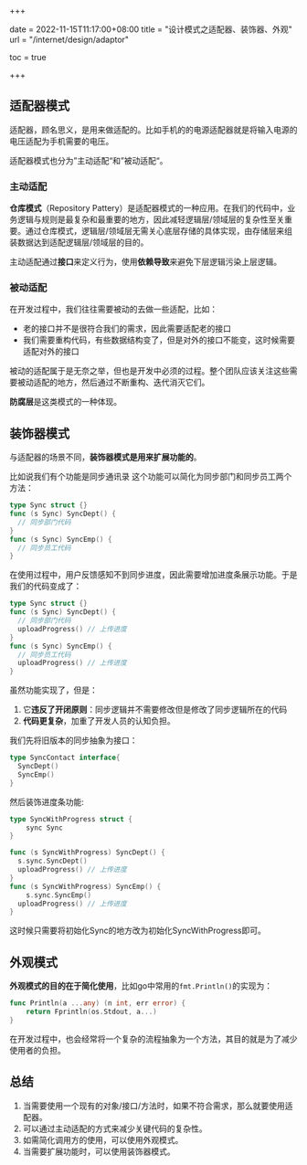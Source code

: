 +++

date = 2022-11-15T11:17:00+08:00
title = "设计模式之适配器、装饰器、外观"
url = "/internet/design/adaptor"

toc = true

+++



## 适配器模式

适配器，顾名思义，是用来做适配的。比如手机的的电源适配器就是将输入电源的电压适配为手机需要的电压。

适配器模式也分为”主动适配“和”被动适配“。

### 主动适配

**仓库模式**（Repository Pattery）是适配器模式的一种应用。在我们的代码中，业务逻辑与规则是最复杂和最重要的地方，因此减轻逻辑层/领域层的复杂性至关重要。通过仓库模式，逻辑层/领域层无需关心底层存储的具体实现，由存储层来组装数据达到适配逻辑层/领域层的目的。

主动适配通过**接口**来定义行为，使用**依赖导致**来避免下层逻辑污染上层逻辑。

### 被动适配

在开发过程中，我们往往需要被动的去做一些适配，比如：

- 老的接口并不是很符合我们的需求，因此需要适配老的接口
- 我们需要重构代码，有些数据结构变了，但是对外的接口不能变，这时候需要适配对外的接口

被动的适配属于是无奈之举，但也是开发中必须的过程。整个团队应该关注这些需要被动适配的地方，然后通过不断重构、迭代消灭它们。

**防腐层**是这类模式的一种体现。

## 装饰器模式

与适配器的场景不同，**装饰器模式是用来扩展功能的**。

比如说我们有个功能是同步通讯录 这个功能可以简化为同步部门和同步员工两个方法：

```go
type Sync struct {}
func (s Sync) SyncDept() {
  // 同步部门代码
}
func (s Sync) SyncEmp() {
  // 同步员工代码
}
```

在使用过程中，用户反馈感知不到同步进度，因此需要增加进度条展示功能。于是我们的代码变成了：

```go
type Sync struct {}
func (s Sync) SyncDept() {
  // 同步部门代码
  uploadProgress() // 上传进度
}
func (s Sync) SyncEmp() {
  // 同步员工代码
  uploadProgress() // 上传进度
}
```

虽然功能实现了，但是：

1. 它**违反了开闭原则**：同步逻辑并不需要修改但是修改了同步逻辑所在的代码
2. **代码更复杂**，加重了开发人员的认知负担。

我们先将旧版本的同步抽象为接口：

```go
type SyncContact interface{
  SyncDept()
  SyncEmp()
}
```

然后装饰进度条功能:

```go
type SyncWithProgress struct {
	sync Sync
}

func (s SyncWithProgress) SyncDept() {
  s.sync.SyncDept()
  uploadProgress() // 上传进度
}
func (s SyncWithProgress) SyncEmp() {
	s.sync.SyncEmp()
  uploadProgress() // 上传进度
}
```

这时候只需要将初始化Sync的地方改为初始化SyncWithProgress即可。

## 外观模式

**外观模式的目的在于简化使用**，比如go中常用的`fmt.Println()`的实现为：

```go
func Println(a ...any) (n int, err error) {
	return Fprintln(os.Stdout, a...)
}
```

在开发过程中，也会经常将一个复杂的流程抽象为一个方法，其目的就是为了减少使用者的负担。

## 总结

1. 当需要使用一个现有的对象/接口/方法时，如果不符合需求，那么就要使用适配器。
2. 可以通过主动适配的方式来减少关键代码的复杂性。
3. 如需简化调用方的使用，可以使用外观模式。
4. 当需要扩展功能时，可以使用装饰器模式。

